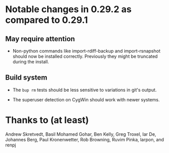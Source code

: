 
Notable changes in 0.29.2 as compared to 0.29.1
===============================================

May require attention
---------------------

* Non-python commands like import-rdiff-backup and import-rsnapshot
  should now be installed correctly.  Previously they might be
  truncated during the install.

Build system
------------

* The `bup rm` tests should be less sensitive to variations in git's
  output.

* The superuser detection on CygWin should work with newer systems.

Thanks to (at least)
====================

Andrew Skretvedt, Basil Mohamed Gohar, Ben Kelly, Greg Troxel, Iar De,
Johannes Berg, Paul Kronenwetter, Rob Browning, Ruvim Pinka, larpon,
and renpj

